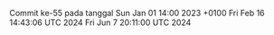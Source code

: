 Commit ke-55 pada tanggal Sun Jan 01 14:00 2023 +0100
Fri Feb 16 14:43:06 UTC 2024
Fri Jun  7 20:11:00 UTC 2024
